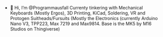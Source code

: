 - 👋 Hi, I’m @Programmausfall
Currenty tinkering with Mechanical Keyboards (Mostly Ergos), 3D Printing, KiCad, Soldering, VR and Protogen Suitheads/Fursuits (Mostly the Electronics (currently Arduino Nano V3, TPP223, Max 7219 and Max9814. Base is the MK5 by M16 Studios on Thingiverse)

<!---
Programmausfall/Programmausfall is a ✨ special ✨ repository because its `README.md` (this file) appears on your GitHub profile.
You can click the Preview link to take a look at your changes.
--->
